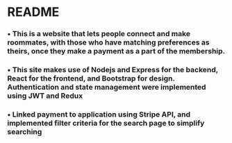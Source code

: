 # README #


### •	This is a website that lets people connect and make roommates, with those who have matching preferences as theirs, once they make a payment as a part of the membership. ###

### •	This site makes use of Nodejs and Express for the backend, React for the frontend, and Bootstrap for design. Authentication and state management were implemented using JWT and Redux ###

### •	Linked payment to application using Stripe API, and implemented filter criteria for the search page to simplify searching ###


